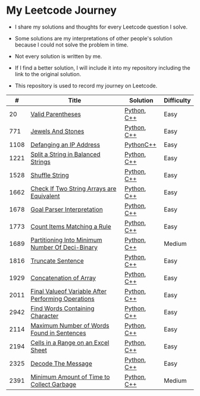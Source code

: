 # My Leetcode Journey

- I share my solutions and thoughts for every Leetcode question I solve.

- Some solutions are my interpretations of other people's solution because I could not solve the problem in time.  

- Not every solution is written by me.  

- If I find a better solution, I will include it into my repository including the link to the original solution.

- This repository is used to record my journey on Leetcode.

| #    | Title                                                                                                                                                | Solution                                                                                                                                                       | Difficulty |
| ---- | ---------------------------------------------------------------------------------------------------------------------------------------------------- | -------------------------------------------------------------------------------------------------------------------------------------------------------------- | ---------- |
| 20   | [Valid Parentheses](https://leetcode.com/problems/valid-parentheses/description/)                                                                    | [Python](./Algorithms/Python/Valid_Parentheses/), [C++](./Algorithms/C++/Valid_Parentheses/)                                                                   | Easy       |
|771|[Jewels And Stones](https://leetcode.com/problems/jewels-and-stones/description/)|[Python](./Algorithms/Python/Jewels_And_Stones/), [C++](./Algorithms/C++/Jewels_And_Stones/)|Easy|
| 1108 | [Defanging an IP Address](https://leetcode.com/problems/defanging-an-ip-address/description/)                                                        | [Python](./Algorithms/Python/Defanging_an_IP_Address/)[C++](./Algorithms/C++/Defanging_an_IP_Address/)                                                         | Easy       |
| 1221 | [Split a String in Balanced Strings](https://leetcode.com/problems/split-a-string-in-balanced-strings/description/)                                  | [Python](./Algorithms/Python/Split_a_String_in_Balanced_Strings/), [C++](./Algorithms/C++/Split_a_String_in_Balanced_Strings/)                                 | Easy       |
| 1528 | [Shuffle String](https://leetcode.com/problems/shuffle-string/description/)                                                                          | [Python](./Algorithms/Python/Shuffle_String/), [C++](./Algorithms/C++/Shuffle_String/)                                                                         | Easy       |
| 1662 | [Check If Two String Arrays are Equivalent](https://leetcode.com/problems/check-if-two-string-arrays-are-equivalent/description/)                    | [Python](./Algorithms/Python/Check_If_Two_String_Arrays_are_Equivalent/), [C++](./Algorithms/C++/Check_If_Two_String_Arrays_are_Equivalent/)                   | Easy       |
|1678|[Goal Parser Interpretation](https://leetcode.com/problems/goal-parser-interpretation/description/)|[Python](./Algorithms/Python/Goal_Parser_Interpretation/), [C++](./Algorithms/C++/Goal_Parser_Interpretation/)|Easy|
| 1773 | [Count Items Matching a Rule](https://leetcode.com/problems/count-items-matching-a-rule/description/)                                                | [Python](./Algorithms/Python/Count_Items_Matching_a_Rule/), [C++](./Algorithms/C++/Count_Items_Matching_a_Rule/)                                               | Easy       |
|1689|[Partitioning Into Minimum Number Of Deci-Binary](https://leetcode.com/problems/partitioning-into-minimum-number-of-deci-binary-numbers/description/?source=submission-ac)|[Python](./Algorithms/Python/Partitioning_Into_Minimum_Number_Of_Deci-Binary_Numbers/), [C++](./Algorithms/C++/Partitioning_Into_Minimum_Number_Of_Deci-Binary_Numbers/)|Medium|
| 1816 | [Truncate Sentence](https://leetcode.com/problems/truncate-sentence/description/)                                                                    | [Python](./Algorithms/Python/Truncate_Sentence/), [C++](/Algorithms/C++/Truncate_Sentence/)                                                                    | Easy       |
| 1929 | [Concatenation of Array](https://leetcode.com/problems/concatenation-of-array/description/)                                                          | [Python](./Algorithms/Python/Concatenation_of_Array/), [C++](./Algorithms/C++/Concatenation_of_Array/)                                                         | Easy       |
| 2011 | [Final Valueof Variable After Performing Operations](https://leetcode.com/problems/final-value-of-variable-after-performing-operations/description/) | [Python](./Algorithms/Python/Final_Valueof_Variable_After_Performing_Operations/), [C++](./Algorithms/C++/Final_Valueof_Variable_After_Performing_Operations/) | Easy       |
| 2942 | [Find Words Containing Character](https://leetcode.com/problems/find-words-containing-character/description/)                                        | [Python](./Algorithms/Python/Find_Words_Containing_Character/), [C++](./Algorithms/C++/Find_Words_Containing_Character/)                                       | Easy       |
| 2114 | [Maximum Number of Words Found in Sentences](https://leetcode.com/problems/maximum-number-of-words-found-in-sentences/description/)                  | [Python](./Algorithms/Python/Maximum_Number_of_Words_Found_in_Sentences/), [C++](./Algorithms/C++/Maximum_Number_of_Words_Found_in_Sentences/)                 | Easy       |
| 2194 | [Cells in a Range on an Excel Sheet](https://leetcode.com/problems/cells-in-a-range-on-an-excel-sheet/description/)                                  | [Python](./Algorithms/Python/Cells_in_a_Range_on_an_Excel_Sheet/), [C++](./Algorithms/C++/Cells_in_a_Range_on_an_Excel_Sheet/)                                 | Easy       |
| 2325 | [Decode The Message](https://leetcode.com/problems/decode-the-message/description/)                                                                  | [Python](./Algorithms/Python/Decode_The_Message/), [C++](./Algorithms/C++/Decode_The_Message/)                                                                 | Easy       |
| 2391 | [Minimum Amount of Time to Collect Garbage](https://leetcode.com/problems/minimum-amount-of-time-to-collect-garbage/description/)                    | [Python](./Algorithms/Python/Minimum_Amount_of_Time_to_Collect_Garbage/), [C++](./Algorithms/C++/Minimum_Amount_of_Time_to_Collect_Garbage/)                   | Medium       |
